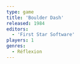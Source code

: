 ```yaml
---
type: game
title: 'Boulder Dash'
released: 1984
editors: 
  - 'First Star Software'
players: 1
genres:
  - Réflexion
---
```

